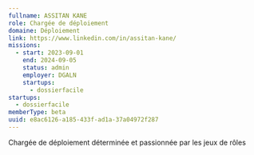 ```yaml
---
fullname: ASSITAN KANE
role: Chargée de déploiement
domaine: Déploiement
link: https://www.linkedin.com/in/assitan-kane/
missions:
  - start: 2023-09-01
    end: 2024-09-05
    status: admin
    employer: DGALN
    startups:
      - dossierfacile
startups:
  - dossierfacile
memberType: beta
uuid: e8ac6126-a185-433f-ad1a-37a04972f287
---
```

Chargée de déploiement déterminée et passionnée par les jeux de rôles
